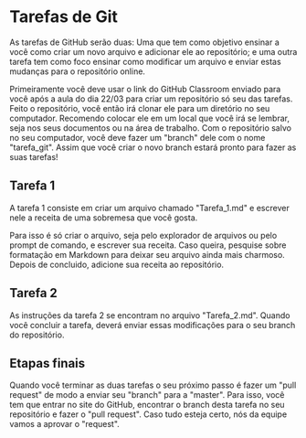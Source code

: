 # Tarefas de Git

As tarefas de GitHub serão duas: Uma que tem como objetivo ensinar a você como criar um novo arquivo e adicionar ele ao repositório; e uma outra tarefa tem como foco ensinar como modificar um arquivo e enviar estas mudanças para o repositório online.

Primeiramente você deve usar o link do GitHub Classroom enviado para você após a aula do dia 22/03 para criar um repositório só seu das tarefas. Feito o repositório, você então irá clonar ele para um diretório no seu computador. Recomendo colocar ele em um local que você irá se lembrar, seja nos seus documentos ou na área de trabalho. Com o repositório salvo no seu computador, você deve fazer um "branch" dele com o nome "tarefa_git". Assim que você criar o novo branch estará pronto para fazer as suas tarefas!

## Tarefa 1

A tarefa 1 consiste em criar um arquivo chamado "Tarefa_1.md" e escrever nele a receita de uma sobremesa que você gosta.

Para isso é só criar o arquivo, seja pelo explorador de arquivos ou pelo prompt de comando, e escrever sua receita. Caso queira, pesquise sobre formatação em Markdown para deixar seu arquivo ainda mais charmoso. Depois de concluido, adicione sua receita ao repositório.


## Tarefa 2

As instruções da tarefa 2 se encontram no arquivo "Tarefa_2.md". Quando você concluir a tarefa, deverá enviar essas modificações para o seu branch do repositório.

## Etapas finais

Quando você terminar as duas tarefas o seu próximo passo é fazer um "pull request" de modo a enviar seu "branch" para a "master". Para isso, você tem que entrar no site do GitHub, encontrar o branch desta tarefa no seu repositório e fazer o "pull request". Caso tudo esteja certo, nós da equipe vamos a aprovar o "request".